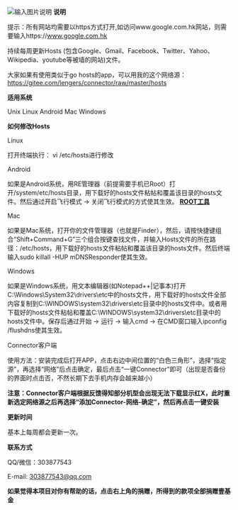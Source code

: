 ![输入图片说明](https://git.oschina.net/uploads/images/2017/0627/115003_625032bf_1285254.png "在这里输入图片标题")
**说明** 

提示：所有网站均需要以https方式打开,如访问www.google.com.hk网站，则需要输入https://www.google.com.hk

持续每周更新Hosts (包含Google、Gmail、Facebook、Twitter、Yahoo、Wikipedia、youtube等被墙的网站)文件。

大家如果有使用类似于go hosts的app，可以用我的这个网络源：https://gitee.com/lengers/connector/raw/master/hosts

 **适用系统** 

Unix
Linux
Android
Mac
Windows


 **如何修改Hosts** 


Linux 

打开终端执行： vi /etc/hosts进行修改

Android

如果是Android系统，用RE管理器（前提需要手机已Root）打开/system/etc/hosts目录，用下载好的hosts文件粘帖和覆盖该目录的hosts文件。然后通过开启飞行模式 -> 关闭飞行模式的方式使其生效。  **[ROOT工具
](http://zh.kingroot.net/)** 

Mac

如果是Mac系统，打开你的文件管理器（也就是Finder），然后，请按快捷键组合“Shift+Command+G”三个组合按键查找文件，并输入Hosts文件的所在路径：/etc/hosts，用下载好的hosts文件粘帖和覆盖该目录的hosts文件。然后终端输入sudo killall -HUP mDNSResponder使其生效。

Windows

如果是Windows系统，用文本编辑器(如Notepad++|记事本)打开C:\Windows\System32\drivers\etc中的hosts文件，用下载好的hosts文件全部内容复制到C:\WINDOWS\system32\drivers\etc目录中的hosts文件中。或者用下载好的hosts文件粘帖和覆盖C:\WINDOWS\system32\drivers\etc目录中的hosts文件中。保存后通过开始 -> 运行 -> 输入cmd -> 在CMD窗口输入ipconfig /flushdns使其生效。


Connector客户端

使用方法：安装完成后打开APP，点击右边中间位置的“白色三角形”，选择“指定源”，再选择“网络”后点击确定，最后点击“一键Connector”即可（出现是否备份的界面时点击否，不然长期下去手机内存会越来越小）

 **注意：Connector客户端根据反馈得知部分机型会出现无法下载显示红X，此时重新选定网络源之后再选择“添加Connector-网络-确定”，然后再点击一键安装** 


 **更新时间** 

基本上每周都会更新一次。

 **联系方式** 

QQ/微信：303877543

E-mail: 303877543@qq.com

 **如果觉得本项目对你有帮助的话，点击右上角的捐赠，所得到的款项全部捐赠壹基金** 